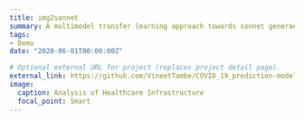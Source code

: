```yaml
---
title: img2sonnet
summary: A multimodel transfer learning approach towards sonnet generaetion from images.
tags:
- Demo
date: "2020-06-01T00:00:00Z"

# Optional external URL for project (replaces project detail page).
external_link: https://github.com/VineetTambe/COVID_19_prediction-model
image:
  caption: Analysis of Healthcare Infrastructure
  focal_point: Smart
---
```

